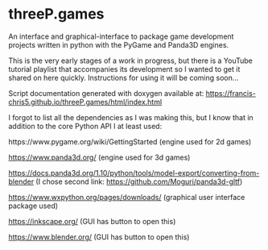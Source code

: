 # threeP.games
An interface and graphical-interface to package game development projects written in python with the PyGame and Panda3D engines.

This is the very early stages of a work in progress, but there is a YouTube tutorial playlist that accompanies its development so I wanted to get it shared on here quickly. Instructions for using it will be coming soon...

Script documentation generated with doxygen available at: https://francis-chris5.github.io/threeP.games/html/index.html


I forgot to list all the dependencies as I was making this, but I know that in addition to the core Python API I at least used:

<blockqoute>
  https://www.pygame.org/wiki/GettingStarted (engine used for 2d games)
  
  https://www.panda3d.org/ (engine used for 3d games)
  
  https://docs.panda3d.org/1.10/python/tools/model-export/converting-from-blender (I chose second link: https://github.com/Moguri/panda3d-gltf)
  
  https://www.wxpython.org/pages/downloads/ (graphical user interface package used)
  
  https://inkscape.org/ (GUI has button to open this)
  
  https://www.blender.org/ (GUI has button to open this)
  
 </blockquote>
